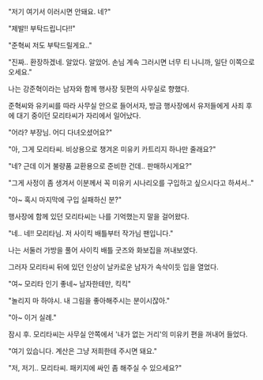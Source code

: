 "저기 여기서 이러시면 안돼요. 네?"

"제발!! 부탁드립니다!!"

"준혁씨 저도 부탁드릴게요.."

"진짜.. 환장하겠네. 알았다. 알았어. 손님 계속 그러시면 너무 티 나니까, 일단 이쪽으로 오세요."

나는 강준혁이라는 남자와 함께 행사장 뒷편의 사무실로 향했다.

준혁씨와 유키씨를 따라 사무실 안으로 들어서자, 방금 행사장에서 유저들에게 사죄 후에 대기 중이던 모리타씨가 자리에서 일어났다.

"어라? 부장님. 어디 다녀오셨어요?"

"아, 그게 모리타씨. 비상용으로 챙겨온 미유키 카트리지 하나만 줄래요?"

"네? 근데 이거 불량품 교환용으로 준비한 건데.. 판매하시게요?"

"그게 사정이 좀 생겨서 이분께서 꼭 미유키 시나리오를 구입하고 싶으시다고 하셔서.."

"아~ 혹시 마지막에 구입 실패하신 분?"

행사장에 함께 있던 모리타씨는 나를 기억했는지 말을 걸어왔다.

"네.. 네!! 모리타님. 저 사이킥 배틀부터 작가님 팬입니다."

나는 서둘러 가방을 풀어 사이킥 배틀 굿즈와 화보집을 꺼내보였다.

그러자 모리타씨 뒤에 있던 인상이 날카로운 남자가 속삭이듯 입을 열었다.

"여~ 모리타 인기 좋네~ 남자한테만, 킥킥"

"놀리지 마 하야시. 내 그림을 좋아해주시는 분이시잖아."

"아~ 이거 실례."

잠시 후. 모리타씨는 사무실 안쪽에서 '내가 없는 거리'의 미유키 편을 꺼내어 들었다.

"여기 있습니다. 계산은 그냥 저희한테 주시면 돼요."

"저, 저기.. 모리타씨. 패키지에 싸인 좀 해주실 수 있으세요?"